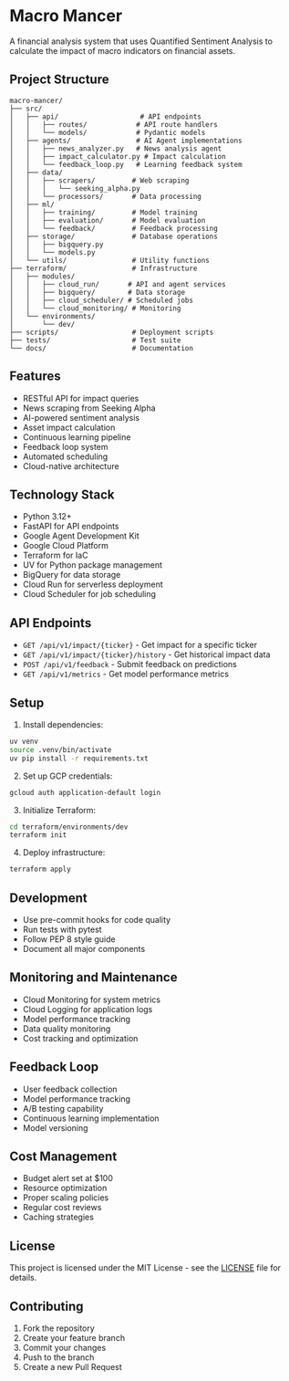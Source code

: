 # Macro Mancer

A financial analysis system that uses Quantified Sentiment Analysis to calculate the impact of macro indicators on financial assets.

## Project Structure

```
macro-mancer/
├── src/
│   ├── api/                    # API endpoints
│   │   ├── routes/            # API route handlers
│   │   └── models/            # Pydantic models
│   ├── agents/                # AI Agent implementations
│   │   ├── news_analyzer.py   # News analysis agent
│   │   ├── impact_calculator.py # Impact calculation
│   │   └── feedback_loop.py   # Learning feedback system
│   ├── data/
│   │   ├── scrapers/         # Web scraping
│   │   │   └── seeking_alpha.py
│   │   └── processors/       # Data processing
│   ├── ml/
│   │   ├── training/         # Model training
│   │   ├── evaluation/       # Model evaluation
│   │   └── feedback/         # Feedback processing
│   ├── storage/              # Database operations
│   │   ├── bigquery.py
│   │   └── models.py
│   └── utils/                # Utility functions
├── terraform/                # Infrastructure
│   ├── modules/
│   │   ├── cloud_run/       # API and agent services
│   │   ├── bigquery/        # Data storage
│   │   ├── cloud_scheduler/ # Scheduled jobs
│   │   └── cloud_monitoring/ # Monitoring
│   └── environments/
│       └── dev/
├── scripts/                  # Deployment scripts
├── tests/                    # Test suite
└── docs/                     # Documentation
```

## Features

- RESTful API for impact queries
- News scraping from Seeking Alpha
- AI-powered sentiment analysis
- Asset impact calculation
- Continuous learning pipeline
- Feedback loop system
- Automated scheduling
- Cloud-native architecture

## Technology Stack

- Python 3.12+
- FastAPI for API endpoints
- Google Agent Development Kit
- Google Cloud Platform
- Terraform for IaC
- UV for Python package management
- BigQuery for data storage
- Cloud Run for serverless deployment
- Cloud Scheduler for job scheduling

## API Endpoints

- `GET /api/v1/impact/{ticker}` - Get impact for a specific ticker
- `GET /api/v1/impact/{ticker}/history` - Get historical impact data
- `POST /api/v1/feedback` - Submit feedback on predictions
- `GET /api/v1/metrics` - Get model performance metrics

## Setup

1. Install dependencies:
```bash
uv venv
source .venv/bin/activate
uv pip install -r requirements.txt
```

2. Set up GCP credentials:
```bash
gcloud auth application-default login
```

3. Initialize Terraform:
```bash
cd terraform/environments/dev
terraform init
```

4. Deploy infrastructure:
```bash
terraform apply
```

## Development

- Use pre-commit hooks for code quality
- Run tests with pytest
- Follow PEP 8 style guide
- Document all major components

## Monitoring and Maintenance

- Cloud Monitoring for system metrics
- Cloud Logging for application logs
- Model performance tracking
- Data quality monitoring
- Cost tracking and optimization

## Feedback Loop

- User feedback collection
- Model performance tracking
- A/B testing capability
- Continuous learning implementation
- Model versioning

## Cost Management

- Budget alert set at $100
- Resource optimization
- Proper scaling policies
- Regular cost reviews
- Caching strategies

## License

This project is licensed under the MIT License - see the [LICENSE](LICENSE) file for details.

## Contributing

1. Fork the repository
2. Create your feature branch
3. Commit your changes
4. Push to the branch
5. Create a new Pull Request
